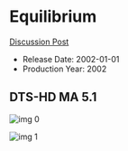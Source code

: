 # Equilibrium

[Discussion Post](https://www.avsforum.com/threads/bass-eq-for-filtered-movies.2995212/post-57801456)

* Release Date: 2002-01-01
* Production Year: 2002

## DTS-HD MA 5.1

![img 0](https://i.imgur.com/957BGYM.jpg)

![img 1](https://i.imgur.com/vQRVAFB.jpg)

